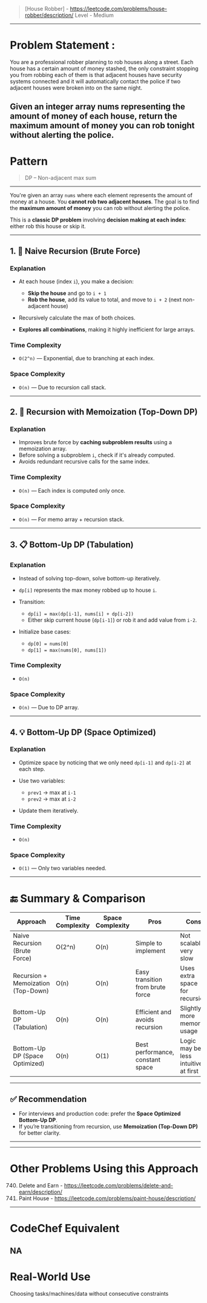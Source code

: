 > [House Robber] - https://leetcode.com/problems/house-robber/description/
> Level - Medium
--------------------------------------------------------------------------------------------------------------------------------------
# Problem Statement : 

You are a professional robber planning to rob houses along a street. Each house has a certain amount of money stashed, the only constraint stopping you from robbing each of them is that adjacent houses have security systems connected and it will automatically contact the police if two adjacent houses were broken into on the same night.

Given an integer array nums representing the amount of money of each house, return the maximum amount of money you can rob tonight without alerting the police.
--------------------------------------------------------------------------------------------------------------------------------------
# Pattern
> DP – Non-adjacent max sum 
--------------------------------------------------------------------------------------------------------------------------------------
You're given an array `nums` where each element represents the amount of money at a house. You **cannot rob two adjacent houses**. The goal is to find the **maximum amount of money** you can rob without alerting the police.

This is a **classic DP problem** involving **decision making at each index**: either rob this house or skip it.

---

## 1. 🚫 Naive Recursion (Brute Force)

### **Explanation**

* At each house (index `i`), you make a decision:

  * **Skip the house** and go to `i + 1`
  * **Rob the house**, add its value to total, and move to `i + 2` (next non-adjacent house)
* Recursively calculate the max of both choices.
* **Explores all combinations**, making it highly inefficient for large arrays.

### **Time Complexity**

* `O(2^n)` — Exponential, due to branching at each index.

### **Space Complexity**

* `O(n)` — Due to recursion call stack.

---

## 2. 🧠 Recursion with Memoization (Top-Down DP)

### **Explanation**

* Improves brute force by **caching subproblem results** using a memoization array.
* Before solving a subproblem `i`, check if it's already computed.
* Avoids redundant recursive calls for the same index.

### **Time Complexity**

* `O(n)` — Each index is computed only once.

### **Space Complexity**

* `O(n)` — For memo array + recursion stack.

---

## 3. 📋 Bottom-Up DP (Tabulation)

### **Explanation**

* Instead of solving top-down, solve bottom-up iteratively.
* `dp[i]` represents the max money robbed up to house `i`.
* Transition:

  * `dp[i] = max(dp[i-1], nums[i] + dp[i-2])`
  * Either skip current house (`dp[i-1]`) or rob it and add value from `i-2`.
* Initialize base cases:

  * `dp[0] = nums[0]`
  * `dp[1] = max(nums[0], nums[1])`

### **Time Complexity**

* `O(n)`

### **Space Complexity**

* `O(n)` — Due to DP array.

---

## 4. 💡 Bottom-Up DP (Space Optimized)

### **Explanation**

* Optimize space by noticing that we only need `dp[i-1]` and `dp[i-2]` at each step.
* Use two variables:

  * `prev1` → max at `i-1`
  * `prev2` → max at `i-2`
* Update them iteratively.

### **Time Complexity**

* `O(n)`

### **Space Complexity**

* `O(1)` — Only two variables needed.

---

# 🔚 Summary & Comparison

| Approach                           | Time Complexity | Space Complexity | Pros                             | Cons                                 |
| ---------------------------------- | --------------- | ---------------- | -------------------------------- | ------------------------------------ |
| Naive Recursion (Brute Force)      | O(2^n)          | O(n)             | Simple to implement              | Not scalable, very slow              |
| Recursion + Memoization (Top-Down) | O(n)            | O(n)             | Easy transition from brute force | Uses extra space for recursion       |
| Bottom-Up DP (Tabulation)          | O(n)            | O(n)             | Efficient and avoids recursion   | Slightly more memory usage           |
| Bottom-Up DP (Space Optimized)     | O(n)            | O(1)             | Best performance, constant space | Logic may be less intuitive at first |

---

## ✅ Recommendation

* For interviews and production code: prefer the **Space Optimized Bottom-Up DP**.
* If you’re transitioning from recursion, use **Memoization (Top-Down DP)** for better clarity.

---
--------------------------------------------------------------------------------------------------------------------------------------
# Other Problems Using this Approach
740. Delete and Earn - https://leetcode.com/problems/delete-and-earn/description/
256. Paint House - https://leetcode.com/problems/paint-house/description/
--------------------------------------------------------------------------------------------------------------------------------------
# CodeChef Equivalent
NA
--------------------------------------------------------------------------------------------------------------------------------------
# Real-World Use
Choosing tasks/machines/data without consecutive constraints